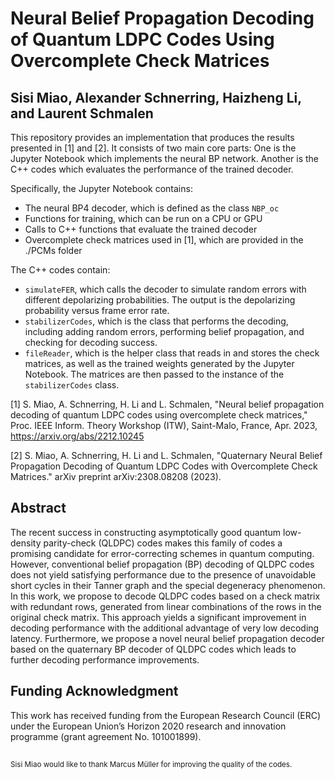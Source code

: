 # Neural Belief Propagation Decoding of Quantum LDPC Codes Using Overcomplete Check Matrices
## Sisi Miao, Alexander Schnerring, Haizheng Li, and Laurent Schmalen

This repository provides an implementation that produces the results presented in [1] and [2]. It consists of two main core parts: One is the Jupyter Notebook which implements the neural BP network. Another is the C++ codes which evaluates the performance of the trained decoder.

Specifically, the Jupyter Notebook contains:
* The neural BP4 decoder, which is defined as the class `NBP_oc`
* Functions for training, which can be run on a CPU or GPU
* Calls to C++ functions that evaluate the trained decoder
* Overcomplete check matrices used in [1], which are provided in the ./PCMs folder

The C++ codes contain:
* `simulateFER`, which calls the decoder to simulate random errors with different depolarizing probabilities. The output is the depolarizing probability versus frame error rate.
* `stabilizerCodes`, which is the class that performs the decoding, including adding random errors, performing belief propagation, and checking for decoding success.
* `fileReader`, which is the helper class that reads in and stores the check matrices, as well as the trained weights generated by the Jupyter Notebook. The matrices are then passed to the instance of the `stabilizerCodes` class.


[1] S. Miao, A. Schnerring, H. Li and L. Schmalen, "Neural belief propagation decoding of quantum LDPC codes using overcomplete check matrices," Proc. IEEE Inform. Theory Workshop (ITW), Saint-Malo, France, Apr. 2023, https://arxiv.org/abs/2212.10245

[2] S. Miao, A. Schnerring, H. Li and L. Schmalen, "Quaternary Neural Belief Propagation Decoding of Quantum LDPC Codes with Overcomplete Check Matrices." arXiv preprint arXiv:2308.08208 (2023).

## Abstract
The recent success in constructing asymptotically good quantum low-density parity-check (QLDPC) codes makes this family of codes a promising candidate for error-correcting schemes in quantum computing. However, conventional belief propagation (BP) decoding of QLDPC codes does not yield satisfying performance due to the presence of unavoidable short cycles in their Tanner graph and the special degeneracy phenomenon. In this work, we propose to decode QLDPC codes based on a check matrix with redundant rows, generated from linear combinations of the rows in the original check matrix. This approach yields a significant improvement in decoding performance with the additional advantage of very low decoding latency. Furthermore, we propose a novel neural belief propagation decoder based on the quaternary BP decoder of QLDPC codes which leads to further decoding performance improvements.

## Funding Acknowledgment
This work has received funding from the European Research Council (ERC) under the European Union’s Horizon 2020 research and innovation programme (grant agreement No. 101001899).


## 
<sub> Sisi Miao would like to thank Marcus Müller for improving the quality of the codes.</sub>
